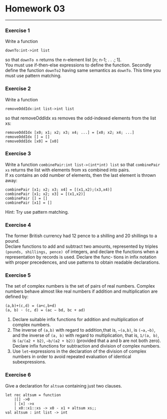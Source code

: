 # Homework 03
---
### Exercise 1
Write a function

```
downTo:int->int list
```

so that ```downTo n``` returns the n-element list [n; n-1; . . .; 1].  
You must use if-then-else expressions to
define the function.
Secondly define the function ```downTo2``` having same semantics as ```downTo```. This time you must use pattern
matching.

### Exercise 2
Write a function

```
removeOddIdx:int list->int list
```

so that removeOddIdx xs removes the odd-indexed elements from the list xs:

```
removeOddIdx [x0; x1; x2; x3; x4; ...] = [x0; x2; x4; ...]
removeOddIdx [] = []
removeOddIdx [x0] = [x0]
```

### Exercise 3
Write a function
```combinePair:int list->(int*int) list```
so that ```combinePair xs``` returns the list with elements from xs combined into pairs.  
If xs contains an odd
number of elements, then the last element is thrown away:

```
combinePair [x1; x2; x3; x4] = [(x1,x2);(x3,x4)]
combinePair [x1; x2; x3] = [(x1,x2)]
combinePair [] = []
combinePair [x1] = []
```

Hint: Try use pattern matching.

### Exercise 4
The former British currency had 12 pence to a shilling and 20 shillings to a pound.  
Declare functions to add and subtract two amounts, represented by triples ```(pounds, shillings, pence) ```of integers, and declare the functions when a representation by records is used. Declare the func- tions in infix notation with proper precedences, and use patterns to obtain readable declarations.

### Exercise 5

The set of complex numbers is the set of pairs of real numbers. Complex numbers behave almost like real numbers if addition and multiplication are defined by:

```
(a,b)+(c,d) = (a+c,b+d)
(a, b) · (c, d) = (ac − bd, bc + ad)
```

1. Declare suitable infix functions for addition and multiplication of complex numbers.
2. The inverse of ```(a,b)``` with regard to addition,that is, ```−(a,b)```, is ```(−a,−b)```, and the inverse of ```(a, b)``` with regard to multiplication, that is, ```1/(a, b)```, is ```(a/(a2 + b2)```, ```−b/(a2 + b2))``` (provided that a and b are not both zero). Declare infix functions for subtraction and division of complex
numbers.
3. Use ```let```-expressions in the declaration of the division of complex numbers in order to avoid
repeated evaluation of identical subexpressions.

### Exercise 6
Give a declaration for ```altsum``` containing just two clauses.

```
let rec altsum = function
    |[] ->0
    | [x] ->x
    | x0::x1::xs -> x0 - x1 + altsum xs;;
val altsum : int list -> int
  ```